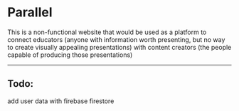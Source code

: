 # Parallel

This is a non-functional website that would be used as a platform to connect educators (anyone with information worth presenting, but no way to create visually appealing presentations) with content creators (the people capable of producing those presentations)

---

## Todo:

add user data with firebase firestore
